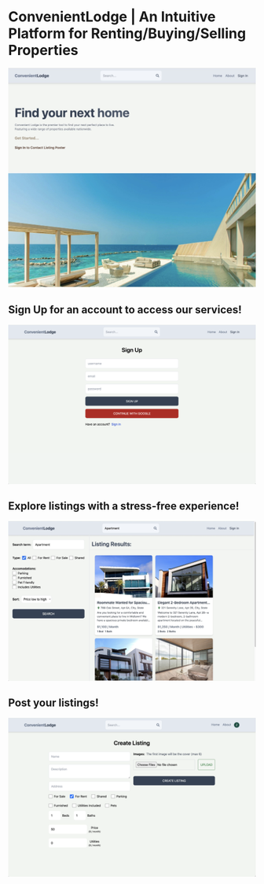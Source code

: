 # ConvenientLodge | An Intuitive Platform for Renting/Buying/Selling Properties
![Home Page](images/HomePage.jpg)

## Sign Up for an account to access our services!
![Sign Up Page](images/SignUpPage.png)

## Explore listings with a stress-free experience!
![Search Page](images/SearchPage.jpg)

## Post your listings!
![Listing Page](images/ListingPage.png)
